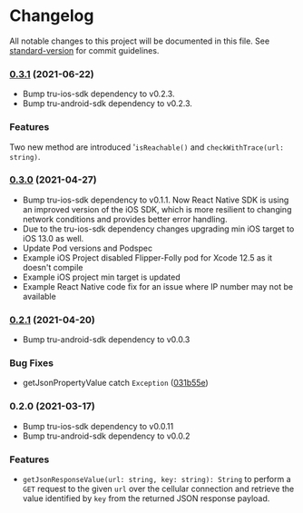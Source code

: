 # Changelog

All notable changes to this project will be documented in this file. See [standard-version](https://github.com/conventional-changelog/standard-version) for commit guidelines.

### [0.3.1](https://github.com/tru-ID/tru-sdk-react-native/compare/v0.3.0...v0.3.1) (2021-06-22)
* Bump tru-ios-sdk dependency to v0.2.3.
* Bump tru-android-sdk dependency to v0.2.3.
### Features
Two new method are introduced '`isReachable()` and `checkWithTrace(url: string)`.

### [0.3.0](https://github.com/tru-ID/tru-sdk-react-native/compare/v0.2.1...v0.3.0) (2021-04-27)

* Bump tru-ios-sdk dependency to v0.1.1. Now React Native SDK is using an improved version of the iOS SDK, which is more resilient to changing network conditions and provides better error handling.
* Due to the tru-ios-sdk dependency changes upgrading min iOS target to iOS 13.0 as well. 
* Update Pod versions and Podspec
* Example iOS Project disabled Flipper-Folly pod for Xcode 12.5 as it doesn't compile
* Example iOS project min target is updated
* Example React Native code fix for an issue where IP number may not be available

### [0.2.1](https://github.com/tru-ID/tru-sdk-react-native/compare/v0.2.0...v0.2.1) (2021-04-20)

* Bump tru-android-sdk dependency to v0.0.3

### Bug Fixes

* getJsonPropertyValue catch `Exception` ([031b55e](https://github.com/tru-ID/tru-sdk-react-native/commit/031b55ebd5007aedd95cbd92ca75a1909eef895f))

### 0.2.0 (2021-03-17)

* Bump tru-ios-sdk dependency to v0.0.11
* Bump tru-android-sdk dependency to v0.0.2

### Features

- `getJsonResponseValue(url: string, key: string): String` to perform a `GET` request to the given `url` over the cellular connection and retrieve the value identified by `key` from the returned JSON response payload.
